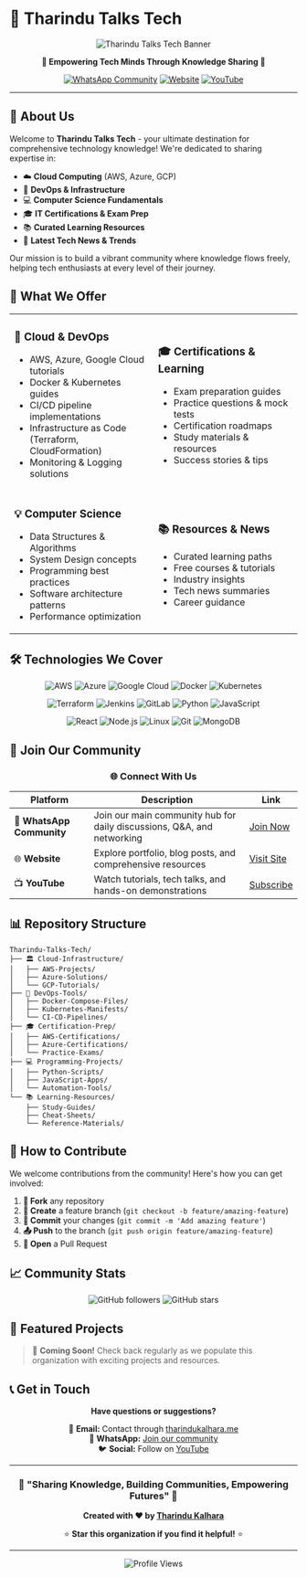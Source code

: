 # 🚀 Tharindu Talks Tech

<div align="center">

![Tharindu Talks Tech Banner](https://readme-typing-svg.herokuapp.com?font=Fira+Code&size=35&duration=3000&pause=1000&color=00D9FF&center=true&vCenter=true&width=600&lines=WWelcome+to+Tharindu+Talks+Tech;Empowering+Tech+Minds;Cloud+%7C+DevOps+%7C+Learning)

**🌟 Empowering Tech Minds Through Knowledge Sharing 🌟**

[![WhatsApp Community](https://img.shields.io/badge/WhatsApp-Community-25D366?style=for-the-badge&logo=whatsapp&logoColor=white)](https://whatsapp.com/channel/0029VbAYZZNJ93wPy5E4pG1l)
[![Website](https://img.shields.io/badge/Website-tharindukalhara.me-00D9FF?style=for-the-badge&logo=globe&logoColor=white)](https://tharindukalhara.me)
[![YouTube](https://img.shields.io/badge/YouTube-Subscribe-FF0000?style=for-the-badge&logo=youtube&logoColor=white)](https://www.youtube.com/@tharinduk001)

</div>

---

## 🎯 About Us

Welcome to **Tharindu Talks Tech** - your ultimate destination for comprehensive technology knowledge! We're dedicated to sharing expertise in:

- ☁️ **Cloud Computing** (AWS, Azure, GCP)
- 🔧 **DevOps & Infrastructure**
- 💻 **Computer Science Fundamentals**  
- 🎓 **IT Certifications & Exam Prep**
- 📚 **Curated Learning Resources**
- 📰 **Latest Tech News & Trends**

Our mission is to build a vibrant community where knowledge flows freely, helping tech enthusiasts at every level of their journey.

## 🌟 What We Offer

<table>
<tr>
<td width="50%">

### 🚀 **Cloud & DevOps**
- AWS, Azure, Google Cloud tutorials
- Docker & Kubernetes guides
- CI/CD pipeline implementations
- Infrastructure as Code (Terraform, CloudFormation)
- Monitoring & Logging solutions

</td>
<td width="50%">

### 🎓 **Certifications & Learning**
- Exam preparation guides
- Practice questions & mock tests
- Certification roadmaps
- Study materials & resources
- Success stories & tips

</td>
</tr>
<tr>
<td width="50%">

### 💡 **Computer Science**
- Data Structures & Algorithms
- System Design concepts
- Programming best practices
- Software architecture patterns
- Performance optimization

</td>
<td width="50%">

### 📚 **Resources & News**
- Curated learning paths
- Free courses & tutorials
- Industry insights
- Tech news summaries
- Career guidance

</td>
</tr>
</table>

## 🛠️ Technologies We Cover

<div align="center">

![AWS](https://img.shields.io/badge/AWS-232F3E?style=for-the-badge&logo=amazon-aws&logoColor=white)
![Azure](https://img.shields.io/badge/Azure-0078D4?style=for-the-badge&logo=microsoft-azure&logoColor=white)
![Google Cloud](https://img.shields.io/badge/Google_Cloud-4285F4?style=for-the-badge&logo=google-cloud&logoColor=white)
![Docker](https://img.shields.io/badge/Docker-2496ED?style=for-the-badge&logo=docker&logoColor=white)
![Kubernetes](https://img.shields.io/badge/Kubernetes-326CE5?style=for-the-badge&logo=kubernetes&logoColor=white)

![Terraform](https://img.shields.io/badge/Terraform-7B42BC?style=for-the-badge&logo=terraform&logoColor=white)
![Jenkins](https://img.shields.io/badge/Jenkins-D24939?style=for-the-badge&logo=jenkins&logoColor=white)
![GitLab](https://img.shields.io/badge/GitLab-FC6D26?style=for-the-badge&logo=gitlab&logoColor=white)
![Python](https://img.shields.io/badge/Python-3776AB?style=for-the-badge&logo=python&logoColor=white)
![JavaScript](https://img.shields.io/badge/JavaScript-F7DF1E?style=for-the-badge&logo=javascript&logoColor=black)

![React](https://img.shields.io/badge/React-61DAFB?style=for-the-badge&logo=react&logoColor=black)
![Node.js](https://img.shields.io/badge/Node.js-339933?style=for-the-badge&logo=node.js&logoColor=white)
![Linux](https://img.shields.io/badge/Linux-FCC624?style=for-the-badge&logo=linux&logoColor=black)
![Git](https://img.shields.io/badge/Git-F05032?style=for-the-badge&logo=git&logoColor=white)
![MongoDB](https://img.shields.io/badge/MongoDB-47A248?style=for-the-badge&logo=mongodb&logoColor=white)

</div>

## 📱 Join Our Community

<div align="center">

### 🌐 **Connect With Us**

| Platform | Description | Link |
|----------|-------------|------|
| 💬 **WhatsApp Community** | Join our main community hub for daily discussions, Q&A, and networking | [Join Now](https://whatsapp.com/channel/0029VbAYZZNJ93wPy5E4pG1l) |
| 🌐 **Website** | Explore portfolio, blog posts, and comprehensive resources | [Visit Site](https://tharindukalhara.me) |
| 📺 **YouTube** | Watch tutorials, tech talks, and hands-on demonstrations | [Subscribe](https://www.youtube.com/@tharinduk001) |

</div>

## 📊 Repository Structure

```
Tharindu-Talks-Tech/
├── 🏛️ Cloud-Infrastructure/
│   ├── AWS-Projects/
│   ├── Azure-Solutions/
│   └── GCP-Tutorials/
├── 🔧 DevOps-Tools/
│   ├── Docker-Compose-Files/
│   ├── Kubernetes-Manifests/
│   └── CI-CD-Pipelines/
├── 🎓 Certification-Prep/
│   ├── AWS-Certifications/
│   ├── Azure-Certifications/
│   └── Practice-Exams/
├── 💻 Programming-Projects/
│   ├── Python-Scripts/
│   ├── JavaScript-Apps/
│   └── Automation-Tools/
└── 📚 Learning-Resources/
    ├── Study-Guides/
    ├── Cheat-Sheets/
    └── Reference-Materials/
```

## 🤝 How to Contribute

We welcome contributions from the community! Here's how you can get involved:

1. **🍴 Fork** any repository
2. **🌿 Create** a feature branch (`git checkout -b feature/amazing-feature`)
3. **💾 Commit** your changes (`git commit -m 'Add amazing feature'`)
4. **📤 Push** to the branch (`git push origin feature/amazing-feature`)
5. **🔄 Open** a Pull Request

## 📈 Community Stats

<div align="center">

![GitHub followers](https://img.shields.io/github/followers/tharindukalhara?style=social)
![GitHub stars](https://img.shields.io/github/stars/tharindukalhara?style=social)

</div>

## 🎉 Featured Projects

> 🚧 **Coming Soon!** Check back regularly as we populate this organization with exciting projects and resources.

## 📞 Get in Touch

<div align="center">

**Have questions or suggestions?**

💌 **Email:** Contact through [tharindukalhara.me](https://tharindukalhara.me)  
💬 **WhatsApp:** [Join our community](https://whatsapp.com/channel/0029VbAYZZNJ93wPy5E4pG1l)  
🐦 **Social:** Follow on [YouTube](https://www.youtube.com/@tharinduk001)

</div>

---

<div align="center">

### 🌟 **"Sharing Knowledge, Building Communities, Empowering Futures"** 🌟

**Created with ❤️ by [Tharindu Kalhara](https://tharindukalhara.me)**

⭐ **Star this organization if you find it helpful!** ⭐

</div>

---

<div align="center">

![Profile Views](https://komarev.com/ghpvc/?username=tharindu-talks-tech&color=00D9FF&style=for-the-badge&label=PROFILE+VIEWS)

</div>
